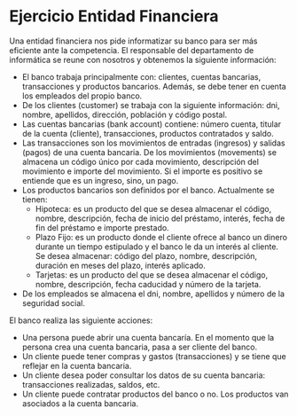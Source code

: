 # Ejercicio Entidad Financiera

Una entidad financiera nos pide informatizar su banco para ser más eficiente ante la competencia. El responsable del departamento de informática se reune con nosotros y obtenemos la siguiente información:

- El banco trabaja principalmente con: clientes, cuentas bancarias, transacciones y productos bancarios. Además, se debe tener en cuenta los empleados del propio banco.
- De los clientes (customer) se trabaja con la siguiente información: dni, nombre, apellidos, dirección, población y código postal.
- Las cuentas bancarias (bank account) contiene: número cuenta, titular de la cuenta (cliente), transacciones, productos contratados y saldo.
- Las transacciones son los movimientos de entradas (ingresos) y salidas (pagos) de una cuenta bancaria. De los movimientos (movements) se almacena un código único por cada movimiento, descripción del movimiento e importe del movimiento. Si el importe es positivo se entiende que es un ingreso, sino, un pago.
- Los productos bancarios son definidos por el banco. Actualmente se tienen:
  - Hipoteca: es un producto del que se desea almacenar el código, nombre, descripción, fecha de inicio del préstamo, interés, fecha de fin del préstamo e importe prestado.
  - Plazo Fijo: es un producto donde el cliente ofrece al banco un dinero durante un tiempo estipulado y el banco le da un interés al cliente. Se desea almacenar: código del plazo, nombre, descripción, duración en meses del plazo, interés aplicado.
  - Tarjetas: es un producto del que se desea almacenar el código, nombre, descripción, fecha caducidad y número de la tarjeta.
- De los empleados se almacena el dni, nombre, apellidos y número de la seguridad social.
   
El banco realiza las siguiente acciones:

- Una persona puede abrir una cuenta bancaría. En el momento que la persona crea una cuenta bancaria, pasa a ser cliente del banco.
- Un cliente puede tener compras y gastos (transacciones) y se tiene que reflejar en la cuenta bancaria.
- Un cliente desea poder consultar los datos de su cuenta bancaria: transacciones realizadas, saldos, etc.
- Un cliente puede contratar productos del banco o no. Los productos van asociados a la cuenta bancaria.
